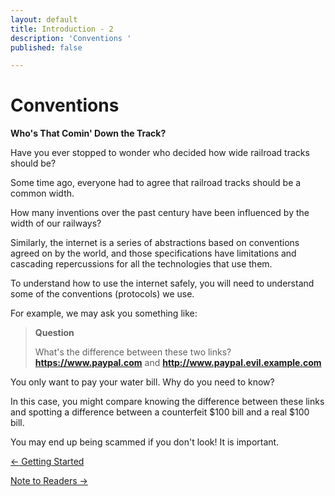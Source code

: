 ```yaml
---
layout: default
title: Introduction - 2
description: 'Conventions '
published: false

---
```

# Conventions

**Who's That Comin' Down the Track?**

Have you ever stopped to wonder who decided how wide railroad tracks should be?

Some time ago, everyone had to agree that railroad tracks should be a common
width.

How many inventions over the past century have been influenced by the width of
our railways?

Similarly, the internet is a series of abstractions based on conventions agreed
on by the world, and those specifications have limitations and cascading
repercussions for all the technologies that use them.

To understand how to use the internet safely, you will need to understand some
of the conventions (protocols) we use.

For example, we may ask you something like:

> **Question**
>
> What's the difference between these two links?  
> **https://www.paypal.com** and **http://www.paypal.evil.example.com**

You only want to pay your water bill. Why do you need to know?

In this case, you might compare knowing the difference between these links and
spotting a difference between a counterfeit $100 bill and a real $100 bill.

You may end up being scammed if you don't look! It is important.

[← Getting Started](./getting_started.html "Getting Started")

[Note to Readers →](./note_to_readers.html "Note to Readers")